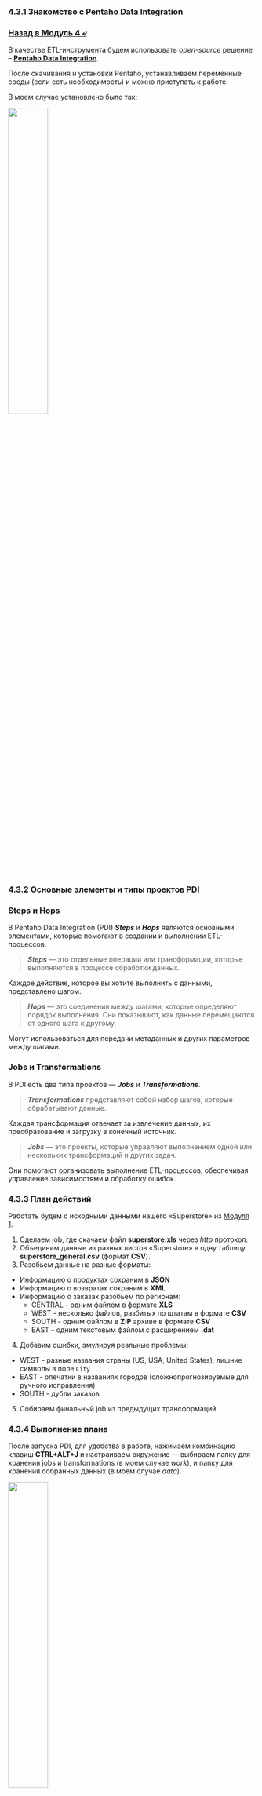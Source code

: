### 4.3.1 Знакомство с Pentaho Data Integration

### [Назад в Модуль 4 ⤶](/DE-101/Module4/readme.md)

В качестве ETL-инструмента будем использовать _open-source_ решение –
**[Pentaho Data Integration](https://community.pentaho.com/home)**. 

После скачивания и установки Pentaho, устанавливаем переменные среды (если есть необходимость) и можно приступать 
к работе.

В моем случае установлено было так:

<img src="/DE-101/Module4/img/environment.png" width="40%">

### 4.3.2 Основные элементы и типы проектов PDI
### Steps и Hops
В Pentaho Data Integration (PDI) ***Steps*** и ***Hops*** являются основными элементами, которые помогают в создании 
и выполнении ETL-процессов.

> ***Steps*** — это отдельные операции или трансформации, которые выполняются в процессе обработки данных.

Каждое действие, которое вы хотите выполнить с данными, представлено шагом.

> ***Hops*** — это соединения между шагами, которые определяют порядок выполнения. Они показывают, как данные 
> перемещаются от одного шага к другому.

Могут использоваться для передачи метаданных и других параметров между шагами.

### Jobs и Transformations
В PDI есть два типа проектов — ***Jobs*** и ***Transformations***.

> ***Transformations*** представляют собой набор шагов, которые обрабатывают данные.

Каждая трансформация отвечает за извлечение данных, их преобразование и загрузку в конечный источник.

> ***Jobs*** — это проекты, которые управляют выполнением одной или нескольких трансформаций и других задач. 

Они помогают организовать выполнение ETL-процессов, обеспечивая управление зависимостями и обработку ошибок.

### 4.3.3 План действий
Работать будем с исходными данными нашего «Superstore» из 
[Модуля 1](https://github.com/adrianhel/datalearn/blob/main/DE-101/Module1/readme.md).
1. Сделаем job, где скачаем файл **superstore.xls** через _http_ протокол.
2. Объединим данные из разных листов «Superstore» в одну таблицу **superstore_general.csv** (формат **CSV**).
3. Разобьем данные на разные форматы:
- Информацию о продуктах сохраним в **JSON**
- Информацию о возвратах сохраним в **XML**
- Информацию о заказах разобьем по регионам:
    - CENTRAL - одним файлом в формате **XLS**
    - WEST - несколько файлов, разбитых по штатам в формате **CSV**
    - SOUTH - одним файлом в **ZIP** архиве в формате **CSV**
    - EAST - одним текстовым файлом с расширением **.dat**
4. Добавим ошибки, эмулируя реальные проблемы:
- WEST - разные названия страны (US, USA, United States), лишние символы в поле `City`
- EAST - опечатки в названиях городов (сложнопрогнозируемые для ручного исправления)
- SOUTH - дубли заказов
5. Собираем финальный job из предыдущих трансформаций.

### 4.3.4 Выполнение плана
После запуска PDI, для удобства в работе, нажимаем комбинацию клавиш **CTRL+ALT+J** и настраиваем окружение — 
выбираем папку для хранения jobs и transformations (в моем случае _work_), и папку для хранения собранных данных 
(в моем случае _data_).

<img src="/DE-101/Module4/img/envi_var.png" width="40%">

Приступаем к выполнению.
1. [Job для скачивания исходного файла Superstore](/DE-101/Module4/data/pentaho/job_download_superstore.kjb)

<img src="/DE-101/Module4/img/job_download.png" width="40%">

2. [Transformation для создания Superstore general](/DE-101/Module4/data/pentaho/transformation_general.ktr)

<img src="/DE-101/Module4/img/transform_general.png" width="70%">

_Метрики_

<img src="/DE-101/Module4/img/general_metrics.png" width="80%">

3. [Transformation для разбиения Superstore general](/DE-101/Module4/data/pentaho/transformation_general_split.ktr)

<img src="/DE-101/Module4/img/transform_general_split.png" width="100%">

_Метрики_

<img src="/DE-101/Module4/img/split_metrics.png" width="90%">

4. [Transformation для добавления ошибок](/DE-101/Module4/data/pentaho/transformation_add_errors.ktr)

<img src="/DE-101/Module4/img/transform_add_errors.png" width="80%">

_Метрики_

<img src="/DE-101/Module4/img/errors_metrics.png" width="90%">

5. [Финальный job со всеми трансформациями](/DE-101/Module4/data/pentaho/job_final.kjb)

<img src="/DE-101/Module4/img/job_final.png" width="75%">

### 4.3.5 Пишем скрипт для запуска нашего job'a
Открываем текстовый редактор. Сначала указываем путь до Kitchen.bat, а потом путь до нашего финального job'а. 
Не забываем сменить расширение файла на **.bat** 

```bash
"E:\...\Pentaho\design-tools\data-integration\Kitchen.bat" /file:"E:\...\work\job_final.kjb" /level:Basic
```
У меня скрипт получился вот [таким](/DE-101/Module4/data/pentaho/job_final.bat). 

### 4.3.6 Запускаем скрипт через Планировщик заданий (Windows Task Scheduler)
Запускаем _Планировщик заданий Windows_ и создаем Задачу для запуска нашего job'а.

<img src="/DE-101/Module4/img/scheduler.png" width="60%">

После запуска job отработал и в папке назначения появились все ожидаемые файлы.

<img src="/DE-101/Module4/img/job_result.png" width="30%">